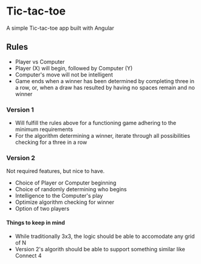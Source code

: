 # Tic-tac-toe
A simple Tic-tac-toe app built with Angular

## Rules
- Player vs Computer
- Player (X) will begin, followed by Computer (Y)
- Computer's move will not be intelligent
- Game ends when a winner has been determined by completing three in a row, or, when a draw has resulted by having no spaces remain and no winner

### Version 1
- Will fulfill the rules above for a functioning game adhering to the minimum requirements
- For the algorithm determining a winner, iterate through all possibilities checking for a three in a row

### Version 2
Not required features, but nice to have.
- Choice of Player or Computer beginning
- Choice of randomly determining who begins
- Intelligence to the Computer's play
- Optimize algorithm checking for winner
- Option of two players

#### Things to keep in mind
- While traditionally 3x3, the logic should be able to accomodate any grid of N
- Version 2's algorith should be able to support something similar like Connect 4
